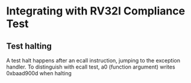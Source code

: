 # Integrating with RV32I Compliance Test

## Test halting

A test halt happens after an ecall instruction, jumping to the exception handler. 
To distinguish with ecall test, a0 (function argument) writes 0xbaad900d when halting

